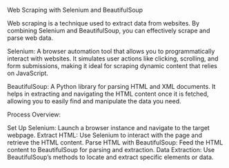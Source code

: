 Web Scraping with Selenium and BeautifulSoup

Web scraping is a technique used to extract data from websites. By combining Selenium and BeautifulSoup, you can effectively scrape and parse web data.

Selenium: A browser automation tool that allows you to programmatically interact with websites. It simulates user actions like clicking, scrolling, and form submissions, making it ideal for scraping dynamic content that relies on JavaScript.

BeautifulSoup: A Python library for parsing HTML and XML documents. It helps in extracting and navigating the HTML content once it is fetched, allowing you to easily find and manipulate the data you need.

Process Overview:

Set Up Selenium: Launch a browser instance and navigate to the target webpage.
Extract HTML: Use Selenium to interact with the page and retrieve the HTML content.
Parse HTML with BeautifulSoup: Feed the HTML content to BeautifulSoup for parsing and extraction.
Data Extraction: Use BeautifulSoup’s methods to locate and extract specific elements or data.
